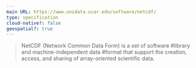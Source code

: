 ```yaml
---
main URL: https://www.unidata.ucar.edu/software/netcdf/
type: specification
cloud-native?: false
geospatial?: true
---
```

> NetCDF (Network Common Data Form) is a set of software #library and machine-independent data #format that support the creation, access, and sharing of array-oriented scientific data.

